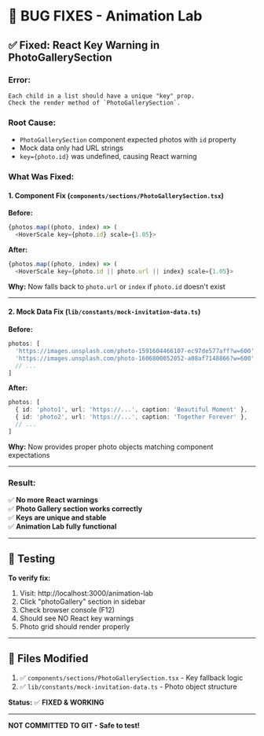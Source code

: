 # 🐛 BUG FIXES - Animation Lab

## ✅ Fixed: React Key Warning in PhotoGallerySection

### **Error:**
```
Each child in a list should have a unique "key" prop.
Check the render method of `PhotoGallerySection`.
```

### **Root Cause:**
- `PhotoGallerySection` component expected photos with `id` property
- Mock data only had URL strings
- `key={photo.id}` was undefined, causing React warning

### **What Was Fixed:**

#### **1. Component Fix** (`components/sections/PhotoGallerySection.tsx`)
**Before:**
```typescript
{photos.map((photo, index) => (
  <HoverScale key={photo.id} scale={1.05}>
```

**After:**
```typescript
{photos.map((photo, index) => (
  <HoverScale key={photo.id || photo.url || index} scale={1.05}>
```

**Why:** Now falls back to `photo.url` or `index` if `photo.id` doesn't exist

---

#### **2. Mock Data Fix** (`lib/constants/mock-invitation-data.ts`)
**Before:**
```typescript
photos: [
  'https://images.unsplash.com/photo-1591604466107-ec97de577aff?w=600',
  'https://images.unsplash.com/photo-1606800052052-a08af7148866?w=600',
  // ...
]
```

**After:**
```typescript
photos: [
  { id: 'photo1', url: 'https://...', caption: 'Beautiful Moment' },
  { id: 'photo2', url: 'https://...', caption: 'Together Forever' },
  // ...
]
```

**Why:** Now provides proper photo objects matching component expectations

---

### **Result:**
✅ **No more React warnings**  
✅ **Photo Gallery section works correctly**  
✅ **Keys are unique and stable**  
✅ **Animation Lab fully functional**

---

## 🎯 **Testing**

**To verify fix:**
1. Visit: http://localhost:3000/animation-lab
2. Click "photoGallery" section in sidebar
3. Check browser console (F12)
4. Should see NO React key warnings
5. Photo grid should render properly

---

## 📝 **Files Modified**

1. ✅ `components/sections/PhotoGallerySection.tsx` - Key fallback logic
2. ✅ `lib/constants/mock-invitation-data.ts` - Photo object structure

**Status:** ✅ **FIXED & WORKING**

---

**NOT COMMITTED TO GIT - Safe to test!**
